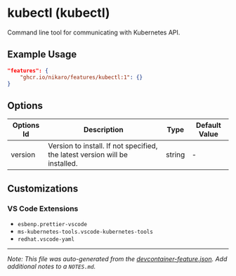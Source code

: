 
# kubectl (kubectl)

Command line tool for communicating with Kubernetes API.

## Example Usage

```json
"features": {
    "ghcr.io/nikaro/features/kubectl:1": {}
}
```

## Options

| Options Id | Description | Type | Default Value |
|-----|-----|-----|-----|
| version | Version to install. If not specified, the latest version will be installed. | string | - |

## Customizations

### VS Code Extensions

- `esbenp.prettier-vscode`
- `ms-kubernetes-tools.vscode-kubernetes-tools`
- `redhat.vscode-yaml`



---

_Note: This file was auto-generated from the [devcontainer-feature.json](https://github.com/nikaro/features/blob/main/src/kubectl/devcontainer-feature.json).  Add additional notes to a `NOTES.md`._
